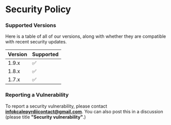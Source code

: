 # Security Policy

### **Supported Versions**

Here is a table of all of our versions, along with whether they are compatible with recent security updates.

| Version | Supported |
| ------- | ----------|
| 1.9.x | ✅ |
| 1.8.x | ✅ |
| 1.7.x | ✅ |

### **Reporting a Vulnerability**

To report a security vulnerability, please contact **infokcalepyrdiicontact@gmail.com**.
You can also post this in a discussion (please title **"Security vulnerability"**.)

